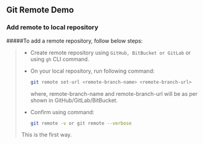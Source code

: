 ## Git Remote Demo

### Add remote to local repository

#####To add a remote repository, follow below steps:

>
> - Create remote repository using `GitHub, BitBucket or GitLab` or using `gh` CLI command.
> - On your local repository, run following command:
>   ```sh
>   git remote set-url <remote-branch-name> <remote-branch-url>
>   ```
>   where, remote-branch-name and remote-branch-url will be as per shown in GitHub/GitLab/BitBucket.
>
> - Confirm using command:
>   ```sh
>   git remote -v or git remote --verbose
>   ```
> This is the first way.
> 


